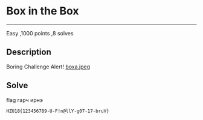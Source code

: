# Box in the Box
***
Easy 
,1000 points
,8 solves

## Description
Boring Challenge Alert!
<a href ="https://github.com/Uz169/HZU18-2023-writeup/blob/main/Round2/Misc/Box%20in%20the%20Box/boxa.jpeg">boxa.jpeg</a>
## Solve


flag гарч ирнэ
```
HZU18{123456789-U-F!n@llY-g07-17-bruV}
```
